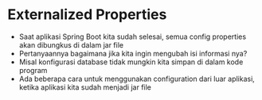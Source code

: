 # Externalized Properties
* Saat aplikasi Spring Boot kita sudah selesai, semua config properties akan dibungkus di dalam jar file
* Pertanyaannya bagaimana jika kita ingin mengubah isi informasi nya?
* Misal konfigurasi database tidak mungkin kita simpan di dalam kode program
* Ada beberapa cara untuk menggunakan configuration dari luar aplikasi, ketika aplikasi kita sudah menjadi jar file
